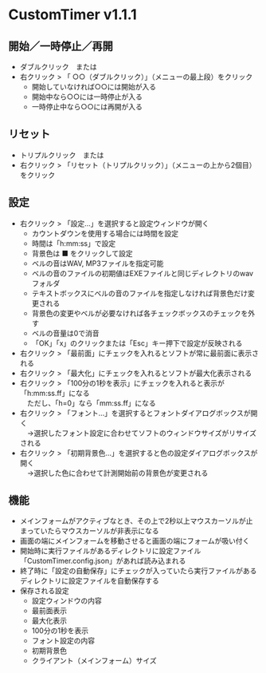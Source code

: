 # CustomTimer v1.1.1

## 開始／一時停止／再開
- ダブルクリック　または
- 右クリック > 「 ○○（ダブルクリック）」（メニューの最上段）をクリック
  - 開始していなければ○○には開始が入る
  - 開始中なら○○には一時停止が入る
  - 一時停止中なら○○には再開が入る

## リセット
- トリプルクリック　または  
- 右クリック > 「リセット（トリプルクリック）」（メニューの上から2個目）をクリック

## 設定
- 右クリック > 「設定…」を選択すると設定ウィンドウが開く
  - カウントダウンを使用する場合には時間を設定
  - 時間は「h:mm:ss」で設定
  - 背景色は ■ をクリックして設定
  - ベルの音はWAV, MP3ファイルを指定可能
  - ベルの音のファイルの初期値はEXEファイルと同じディレクトリのwavフォルダ
  - テキストボックスにベルの音のファイルを指定しなければ背景色だけ変更される
  - 背景色の変更やベルが必要なければ各チェックボックスのチェックを外す
  - ベルの音量は0で消音
  - 「OK」「x」のクリックまたは「Esc」キー押下で設定が反映される
- 右クリック > 「最前面」にチェックを入れるとソフトが常に最前面に表示される
- 右クリック > 「最大化」にチェックを入れるとソフトが最大化表示される
- 右クリック > 「100分の1秒を表示」にチェックを入れると表示が「h:mm:ss.ff」になる  
　ただし、「h=0」なら「mm:ss.ff」になる
- 右クリック > 「フォント…」を選択するとフォントダイアログボックスが開く  
　→選択したフォント設定に合わせてソフトのウィンドウサイズがリサイズされる
- 右クリック > 「初期背景色…」を選択すると色の設定ダイアログボックスが開く  
　→選択した色に合わせて計測開始前の背景色が変更される

## 機能
- メインフォームがアクティブなとき、その上で2秒以上マウスカーソルが止まっていたらマウスカーソルが非表示になる
- 画面の端にメインフォームを移動させると画面の端にフォームが吸い付く
- 開始時に実行ファイルがあるディレクトリに設定ファイル「CustomTimer.config.json」があれば読み込まれる
- 終了時に「設定の自動保存」にチェックが入っていたら実行ファイルがあるディレクトリに設定ファイルを自動保存する
- 保存される設定
  - 設定ウィンドウの内容
  - 最前面表示
  - 最大化表示
  - 100分の1秒を表示
  - フォント設定の内容
  - 初期背景色
  - クライアント（メインフォーム）サイズ
